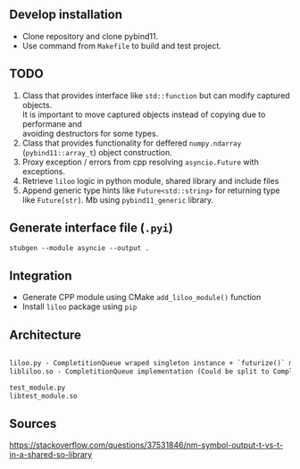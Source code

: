 Develop installation
--------------------

- Clone repository and clone pybind11.
- Use command from `Makefile` to build and test project.



TODO
----

1. Class that provides interface like `std::function` but can modify captured objects. \
    It is important to move captured objects instead of copying due to performane and \
    avoiding destructors for some types. 
2. Class that provides functionality for deffered `numpy.ndarray` (`pybind11::array_t`) object construction.
3. Proxy exception / errors from cpp resolving `asyncio.Future` with exceptions.
4. Retrieve `liloo` logic in python module, shared library and include files
5. Append generic type hints like `Future<std::string>` for returning type like `Future[str]`. Mb using `pybind11_generic` library.



Generate interface file (`.pyi`)
--------------------------------

```
stubgen --module asyncie --output .
```



Integration
-----------

- Generate CPP module using CMake `add_liloo_module()` function
- Install `liloo` package using `pip`



Architecture
------------

```txt

liloo.py - CompletitionQueue wraped singleton instance + `futurize()` method
libliloo.so - CompletitionQueue implementation (Could be split to CompletitionQueue.so and python module)

test_module.py
libtest_module.so
```


Sources
-------

https://stackoverflow.com/questions/37531846/nm-symbol-output-t-vs-t-in-a-shared-so-library

